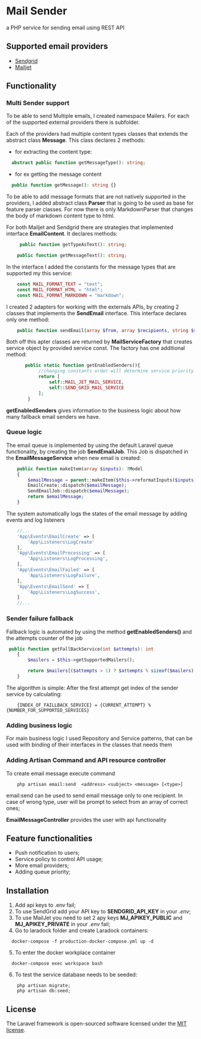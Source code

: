 # Mail Sender
a PHP service for sending email using REST API

## Supported email providers
- [Sendgrid](https://sendgrid.com/)
- [Mailjet](https://www.mailjet.com/)

## Functionality

### Multi Sender support

To be able to send Multiple emails, I created namespace Mailers. For each of the supported external providers there is subfolder.

Each of the providers had multiple content types classes that extends the abstract class **Message**. This class declares 2 methods:

-  for extracting the content type:
```php 
  abstract public function getMessageType(): string;
``` 
- for ex getting the message content
```php 
  public function getMessage(): string {}
``` 

To be able to add message formats that are not natively supported in the providers, I added abstract class **Parser** that is going to be used as base for feature parser classes. For now there is only MarkdownParser that changes the body of markdown content type to html.

For both Mailjet and Sendgrid there are strategies that implemented interface **EmailContent**. 
It declares methods:
```php
     public function getTypeAsText(): string;  
```
```php
    public function getMessageText(): string;
```
In the interface I added the constants for the message types that are supported my this service:

```php
    const MAIL_FORMAT_TEXT = "text";
    const MAIL_FORMAT_HTML = "html";
    const MAIL_FORMAT_MARKDOWN = "markdown";
```
 
I created 2 adapters for working with the externals APIs, by creating 2 classes that implements the **SendEmail** interface.
This interface declares only one method: 
```php
    public function sendEmail(array $from, array $recipients, string $subject, string $contentType, string $message): bool{};
```

Both off this apter classes are returned by **MailServiceFactory** that creates service object by provided service const.
The factory has one additional method:

```php
       public static function getEnabledSenders(){
            //changing constants order will determine service priority
            return [
                self::MAIL_JET_MAIL_SERVICE,
                self::SEND_GRID_MAIL_SERVICE
            ];
        }
````
**getEnabledSenders** gives information to the business logic about how many fallback email senders we have.

### Queue logic

The email queue is implemented by using the default Laravel queue functionality, by creating the job **SendEmailJob**.
This Job is dispatched in the **EmailMessageService** when new email is created:

```php
    public function makeItem(array $inputs): ?Model
    {
        $emailMessage = parent::makeItem($this->reformatInputs($inputs));
        EmailCreate::dispatch($emailMessage);
        SendEmailJob::dispatch($emailMessage);
        return $emailMessage;
    }
````
The system automatically logs the states of the email message by adding events and log listeners
```php
    //...
    'App\Events\EmailCreate' => [
        'App\Listeners\LogCreate'
    ],
    'App\Events\EmailProcessing' => [
        'App\Listeners\LogProcessing',
    ],
    'App\Events\EmailFailed' => [
        'App\Listeners\LogFailure',
    ],
    'App\Events\EmailSend' => [
        'App\Listeners\LogSuccess',
    ]
    //...
```

### Sender failure fallback

Fallback logic is automated by using the method **getEnabledSenders()** and the attempts counter of the job

```php
 public function getFallBackService(int $attempts): int
    {
        $mailers = $this->getSupportedMailers();

        return $mailers[($attempts > 1) ? $attempts % sizeof($mailers) : 0];
    }
```

The algorithm is simple: After the first attempt get index of the sender service by calculating: 
````
    {INDEX_OF_FAILLBACK_SERVICE} = {CURRENT_ATTEMPT} % {NUMBER_FOR_SUPPORTED_SERVICES}
````


### Adding business logic

For main business logic I used Repository and Service patterns, that can be used with binding of their interfaces in the classes that needs them

### Adding Artisan Command and API resource controller

To create email message execute command

```shell script
    php artisan email:send  <address> <subject> <message> [<type>]
````
email:send can be used to send email message only to one recipient. In case of wrong type, user will be prompt to select from an array of correct ones;

**EmailMessageController** provides the user with api functionality

## Feature functionalities
- Push notification to users;
- Service policy to control API usage;
- More email providers;
- Adding queue priority;

## Installation

1. Add api keys to .env fail;
2. To use SendGrid add your API key to **SENDGRID_API_KEY** in your *.env*;
3. To use MailJet you need to set 2 apy keys **MJ_APIKEY_PUBLIC** and **MJ_APIKEY_PRIVATE** in your *.env* fail;
4. Go to laradock folder and create Laradock containers:

````shell script
  docker-compose -f production-docker-compose.yml up -d
````
5. To enter the docker workplace container
```shell script
  docker-compose exec workspace bash
```   
6. To test the service database needs to be seeded:

````shell script
    php artisan migrate;
    php artisan db:seed;
````

## License

The Laravel framework is open-sourced software licensed under the [MIT license](https://opensource.org/licenses/MIT).
